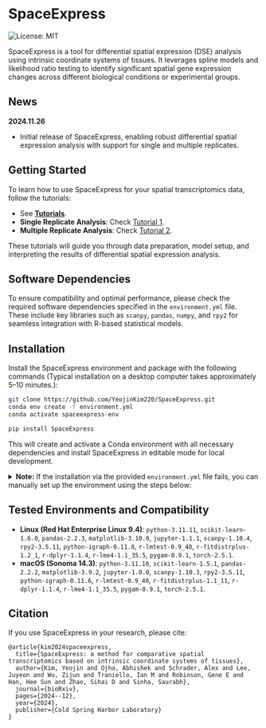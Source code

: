 # SpaceExpress

![License: MIT](https://img.shields.io/badge/License-MIT-blue.svg)

SpaceExpress is a tool for differential spatial expression (DSE) analysis using intrinsic coordinate systems of tissues. It leverages spline models and likelihood ratio testing to identify significant spatial gene expression changes across different biological conditions or experimental groups.

## News
**2024.11.26**  
- Initial release of SpaceExpress, enabling robust differential spatial expression analysis with support for single and multiple replicates.

## Getting Started
To learn how to use SpaceExpress for your spatial transcriptomics data, follow the tutorials:

- See **[Tutorials](./docs/source/notebook/)**.
- **Single Replicate Analysis**: Check [Tutorial 1](./docs/source/notebook/Tutorial_1.ipynb).
- **Multiple Replicate Analysis**: Check [Tutorial 2](./docs/source/notebook/Tutorial_2.ipynb).

These tutorials will guide you through data preparation, model setup, and interpreting the results of differential spatial expression analysis.

## Software Dependencies
To ensure compatibility and optimal performance, please check the required software dependencies specified in the `environment.yml` file. These include key libraries such as `scanpy`, `pandas`, `numpy`, and `rpy2` for seamless integration with R-based statistical models.

## Installation
Install the SpaceExpress environment and package with the following commands (Typical installation on a desktop computer takes approximately 5–10 minutes.):

```bash
git clone https://github.com/YeojinKim220/SpaceExpress.git
conda env create -f environment.yml
conda activate spaceexpress-env

pip install SpaceExpress
```

This will create and activate a Conda environment with all necessary dependencies and install SpaceExpress in editable mode for local development.

<details>
  <summary><b>Note:</b> If the installation via the provided <code>environment.yml</code> file fails, you can manually set up the environment using the steps below:</summary>

  ```bash
  # Step 1: Create and activate a new Conda environment
  conda create -n spaceexpress-env python=3.11 scikit-learn pandas matplotlib jupyter scanpy rpy2 -y
  conda activate spaceexpress-env

  # Step 2: Install additional dependencies
  conda install -y -c conda-forge python-igraph r-lmtest r-fitdistrplus r-dplyr r-lme4

  # Step 3: Install Python packages using pip
  pip install pygam
  pip install torch

  # Step 4: Install SpaceExpress
  pip install SpaceExpress
  ```
</details>

## Tested Environments and Compatibility
- **Linux (Red Hat Enterprise Linux 9.4)**: `python-3.11.11`, `scikit-learn-1.6.0`, `pandas-2.2.3`, `matplotlib-3.10.0`, `jupyter-1.1.1`, `scanpy-1.10.4`, `rpy2-3.5.11`, `python-igraph-0.11.8`, `r-lmtest-0.9_40`, `r-fitdistrplus-1.2_1`, `r-dplyr-1.1.4`, `r-lme4-1.1_35.5`, `pygam-0.9.1`, `torch-2.5.1`.
- **macOS (Sonoma 14.3)**: `python-3.11.10`, `scikit-learn-1.5.1`, `pandas-2.2.2`, `matplotlib-3.9.2`, `jupyter-1.0.0`, `scanpy-1.10.3`, `rpy2-3.5.11`, `python-igraph-0.11.6`, `r-lmtest-0.9_40`, `r-fitdistrplus-1.1_11`, `r-dplyr-1.1.4`, `r-lme4-1.1_35.5`, `pygam-0.9.1`, `torch-2.5.1`.


## Citation
If you use SpaceExpress in your research, please cite:
```
@article{kim2024spaceexpress,
  title={SpaceExpress: a method for comparative spatial transcriptomics based on intrinsic coordinate systems of tissues},
  author={Kim, Yeojin and Ojha, Abhishek and Schrader, Alex and Lee, Juyeon and Wu, Zijun and Traniello, Ian M and Robinson, Gene E and Han, Hee Sun and Zhao, Sihai D and Sinha, Saurabh},
  journal={bioRxiv},
  pages={2024--12},
  year={2024},
  publisher={Cold Spring Harbor Laboratory}
}
```

